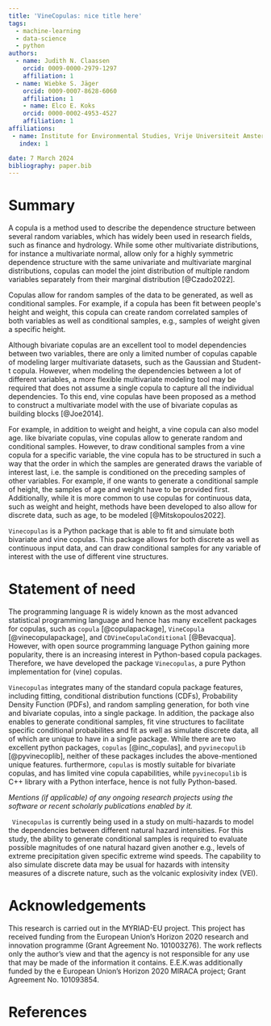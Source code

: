 ```yaml
---
title: 'VineCopulas: nice title here'
tags:
  - machine-learning
  - data-science
  - python
authors:
  - name: Judith N. Claassen
    orcid: 0009-0000-2979-1297
    affiliation: 1
  - name: Wiebke S. Jäger
    orcid: 0009-0007-8628-6060
    affiliation: 1
    - name: Elco E. Koks
    orcid: 0000-0002-4953-4527
    affiliation: 1
affiliations:
 - name: Institute for Environmental Studies, Vrije Universiteit Amsterdam, Amsterdam, The Netherlands
   index: 1

date: 7 March 2024
bibliography: paper.bib
---
```


# Summary
A copula is a method used to describe the dependence structure between several random variables, which has widely been  used in research fields, such as finance and hydrology. While some other multivariate distributions, for instance a multivariate normal, allow only for a highly symmetric dependence structure with the same univariate and multivariate marginal distributions, copulas can model the joint distribution of multiple random variables separately from their marginal distribution [@Czado2022].

Copulas allow for random samples of the data to be generated, as well as conditional samples. For example, if a copula has been fit between people's height and weight, this copula can create random correlated samples of both variables as well as conditional samples, e.g., samples of weight given a specific height.

Although bivariate copulas are an excellent tool to model dependencies between two variables, there are only a limited number of copulas capable of modeling larger multivariate datasets, such as the Gaussian and Student-t copula. However, when modeling the dependencies between a lot of different variables, a more flexible multivariate modeling tool may be required that does not assume a single copula to capture all the individual dependencies. To this end, vine copulas have been proposed as a method to construct a multivariate model with the use of bivariate copulas as building blocks [@Joe2014]. 

For example, in addition to weight and height, a vine copula can also model age. like bivariate copulas, vine copulas allow to generate random and conditional samples. However, to draw conditional samples from a vine copula for a specific variable, the vine copula has to be structured in such a way that the order in which the samples are generated draws the variable of interest last, i.e. the sample is conditioned on the preceding samples of other variables. For example, if one wants to generate a conditional sample of height, the samples of age and weight have to be provided first.  Additionally, while it is more common to use copulas for continuous data, such as weight and height, methods have been developed to also allow for discrete data, such as age, to be modeled [@Mitskopoulos2022]. 

`Vinecopulas` is a Python package that is able to fit and simulate both bivariate and vine copulas. This package allows for both discrete as well as continuous input data, and can draw conditional samples for any variable of interest with the use of different vine structures.

# Statement of need

The programming language R is widely known as the most advanced statistical programming language and hence has many excellent packages for copulas, such as `copula` [@copulapackage],  `VineCopula` [@vinecopulapackage], and `CDVineCopulaConditional` [@Bevacqua]. However, with open source programming language Python gaining more popularity, there is an increasing interest in Python-based copula packages. Therefore, we have developed the package `Vinecopulas`, a pure Python implementation for (vine) copulas. 

`Vinecopulas` integrates many of the standard copula package features, including fitting, conditional distribution functions (CDFs), Probability Density Function (PDFs), and random sampling generation, for both vine and bivariate copulas, into a single package. In addition, the package also enables to generate conditional samples, fit vine structures to facilitate specific conditional probabilites and fit as well as simulate discrete data, all of which are unique to have in a single package.
While there are two excellent python packages, `copulas` [@inc_copulas], and `pyvinecopulib` [@pyvinecoplib], neither of these packages includes the above-mentioned unique features. furthermore, `copulas` is mostly suitable for bivariate copulas, and has limited vine copula capabilities, while `pyvinecopulib` is C++ library with a Python interface, hence is not fully Python-based. 

_Mentions (if applicable) of any ongoing research projects using the software or recent scholarly publications enabled by it._

` Vinecopulas` is currently being used in a study on multi-hazards to model the dependencies between different natural hazard intensities. For this study, the ability to generate conditional samples is required to evaluate possible magnitudes of one natural hazard given another e.g., levels of extreme precipitation given specific extreme wind speeds. The capability to also simulate discrete data may be usual for hazards with intensity measures of a discrete nature, such as the volcanic explosivity index (VEI).

# Acknowledgements

This research is carried out in the MYRIAD-EU project. This project has received funding from the European Union’s Horizon 2020 research and innovation programme (Grant Agreement No. 101003276). The work reflects only the author’s view and that the agency is not responsible for any use that may be made of the information it contains. E.E.K.was additionally funded by the e European Union’s Horizon 2020 MIRACA project; Grant Agreement No. 101093854.

# References

